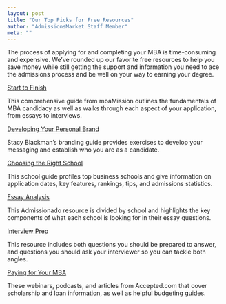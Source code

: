 ```yaml
---
layout: post
title: "Our Top Picks for Free Resources"
author: "AdmissionsMarket Staff Member"
meta: ""
---
```



The process of applying for and completing your MBA is time-consuming and expensive. We’ve rounded up our favorite free resources to help you save money while still getting the support and information you need to ace the admissions process and be well on your way to earning your degree. 

[Start to Finish](https://shop.mbamission.com/products/mbamission-complete-start-to-finish-admissions-guide) 

This comprehensive guide from mbaMission outlines the fundamentals of MBA candidacy as well as walks through each aspect of your application, from essays to interviews. 

[Developing Your Personal Brand](https://www.stacyblackman.com/free-branding-guide/)

Stacy Blackman’s branding guide provides exercises to develop your messaging and establish who you are as a candidate. 

[Choosing the Right School](https://www.veritasprep.com/mba-essential-guide/)

This school guide profiles top business schools and give information on application dates, key features, rankings, tips, and admissions statistics.

[Essay Analysis](http://admissionado.com/resources/essay-analysis/)

This Admissionado resource is divided by school and highlights the key components of what each school is looking for in their essay questions. 

[Interview Prep](http://poetsandquants.com/2015/01/10/mba-interview-questions-prepare-forand-ask/)

This resource includes both questions you should be prepared to answer, and questions you should ask your interviewer so you can tackle both angles. 

[Paying for Your MBA](https://www.accepted.com/mba/paying-for-your-mba)

These webinars, podcasts, and articles from Accepted.com that cover scholarship and loan information, as well as helpful budgeting guides. 
